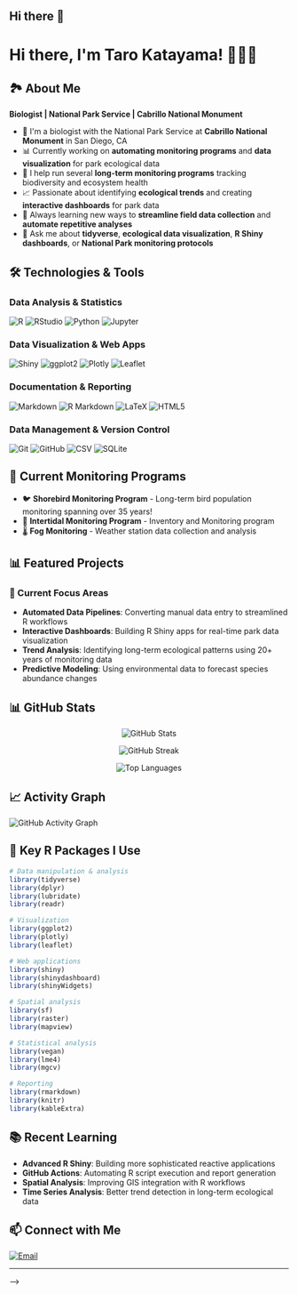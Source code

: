 ## Hi there 👋


# Hi there, I'm Taro Katayama! 🌊🦎🌿

## 🏞️ About Me
**Biologist | National Park Service | Cabrillo National Monument**

- 🔬 I'm a biologist with the National Park Service at **Cabrillo National Monument** in San Diego, CA
- 📊 Currently working on **automating monitoring programs** and **data visualization** for park ecological data
- 🦋 I help run several **long-term monitoring programs** tracking biodiversity and ecosystem health
- 📈 Passionate about identifying **ecological trends** and creating **interactive dashboards** for park data
- 🌱 Always learning new ways to **streamline field data collection** and **automate repetitive analyses**
- 💬 Ask me about **tidyverse**, **ecological data visualization**, **R Shiny dashboards**, or **National Park monitoring protocols**

## 🛠️ Technologies & Tools

### Data Analysis & Statistics
![R](https://img.shields.io/badge/R-276DC3?style=for-the-badge&logo=r&logoColor=white)
![RStudio](https://img.shields.io/badge/RStudio-4285F4?style=for-the-badge&logo=rstudio&logoColor=white)
![Python](https://img.shields.io/badge/Python-3776AB?style=for-the-badge&logo=python&logoColor=white)
![Jupyter](https://img.shields.io/badge/Jupyter-F37626?style=for-the-badge&logo=jupyter&logoColor=white)

### Data Visualization & Web Apps
![Shiny](https://img.shields.io/badge/Shiny-4285F4?style=for-the-badge&logo=r&logoColor=white)
![ggplot2](https://img.shields.io/badge/ggplot2-276DC3?style=for-the-badge&logo=r&logoColor=white)
![Plotly](https://img.shields.io/badge/Plotly-3F4F75?style=for-the-badge&logo=plotly&logoColor=white)
![Leaflet](https://img.shields.io/badge/Leaflet-199900?style=for-the-badge&logo=leaflet&logoColor=white)

### Documentation & Reporting
![Markdown](https://img.shields.io/badge/Markdown-000000?style=for-the-badge&logo=markdown&logoColor=white)
![R Markdown](https://img.shields.io/badge/R_Markdown-276DC3?style=for-the-badge&logo=r&logoColor=white)
![LaTeX](https://img.shields.io/badge/LaTeX-47A141?style=for-the-badge&logo=latex&logoColor=white)
![HTML5](https://img.shields.io/badge/HTML5-E34F26?style=for-the-badge&logo=html5&logoColor=white)

### Data Management & Version Control
![Git](https://img.shields.io/badge/Git-F05032?style=for-the-badge&logo=git&logoColor=white)
![GitHub](https://img.shields.io/badge/GitHub-100000?style=for-the-badge&logo=github&logoColor=white)
![CSV](https://img.shields.io/badge/CSV-217346?style=for-the-badge&logo=microsoftexcel&logoColor=white)
![SQLite](https://img.shields.io/badge/SQLite-07405E?style=for-the-badge&logo=sqlite&logoColor=white)

## 🔬 Current Monitoring Programs

- 🐦 **Shorebird Monitoring Program** - Long-term bird population monitoring spanning over 35 years!
- 🌊 **Intertidal Monitoring Program** - Inventory and Monitoring program
- 🌡️ **Fog Monitoring** - Weather station data collection and analysis

## 📊 Featured Projects

### 🎯 Current Focus Areas
- **Automated Data Pipelines**: Converting manual data entry to streamlined R workflows
- **Interactive Dashboards**: Building R Shiny apps for real-time park data visualization
- **Trend Analysis**: Identifying long-term ecological patterns using 20+ years of monitoring data
- **Predictive Modeling**: Using environmental data to forecast species abundance changes

## 📊 GitHub Stats

<div align="center">
  
![GitHub Stats](https://github-readme-stats.vercel.app/api?username=KatayamaTaro&show_icons=true&theme=forest&include_all_commits=true&count_private=true)

![GitHub Streak](https://github-readme-streak-stats.herokuapp.com/?user=KatayamaTaro&theme=forest)

![Top Languages](https://github-readme-stats.vercel.app/api/top-langs/?KatayamaTaro=KatayamaTaro&layout=compact&theme=forest&hide=tex,makefile)

</div>

## 📈 Activity Graph
![GitHub Activity Graph]((https://github-readme-activity-graph.vercel.app/graph?username=KatayamaTaro&theme=react-dark&bg_color=0D1117&color=79C99B&line=79C99B&point=79C99B))


## 🌟 Key R Packages I Use

```r
# Data manipulation & analysis
library(tidyverse)
library(dplyr)
library(lubridate)
library(readr)

# Visualization
library(ggplot2)
library(plotly)
library(leaflet)

# Web applications
library(shiny)
library(shinydashboard)
library(shinyWidgets)

# Spatial analysis
library(sf)
library(raster)
library(mapview)

# Statistical analysis
library(vegan)
library(lme4)
library(mgcv)

# Reporting
library(rmarkdown)
library(knitr)
library(kableExtra)
```

## 📚 Recent Learning

- **Advanced R Shiny**: Building more sophisticated reactive applications
- **GitHub Actions**: Automating R script execution and report generation
- **Spatial Analysis**: Improving GIS integration with R workflows  
- **Time Series Analysis**: Better trend detection in long-term ecological data

## 📫 Connect with Me

[![Email](https://img.shields.io/badge/Email-D14836?style=for-the-badge&logo=gmail&logoColor=white)](mailto:taro_katayama@nps.gov)

---
<div align="center">

</div>
-->
